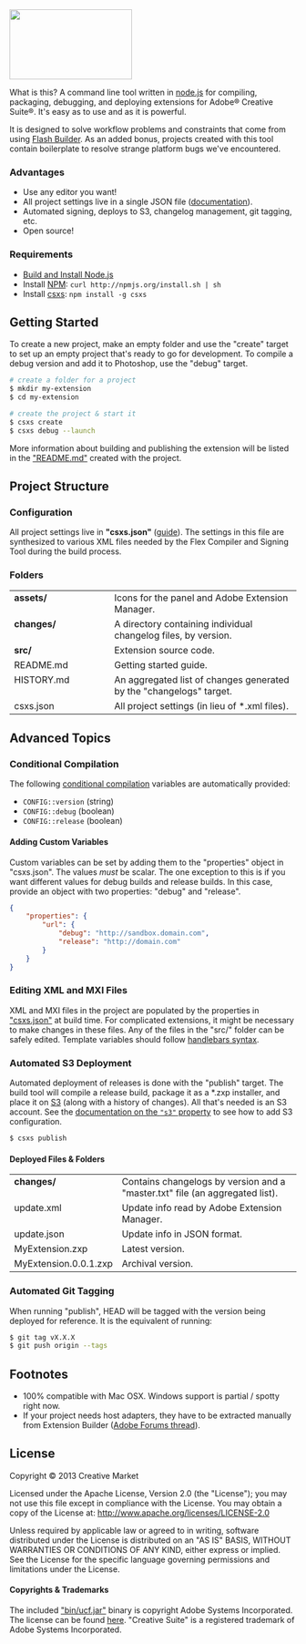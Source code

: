 <img src="http://static.creativemarket.com/images/github/logos/csxs@2x.png" width="215" height="123">

What is this? A command line tool written in [node.js](http://nodejs.org/) for compiling, packaging,
debugging, and deploying extensions for Adobe&reg; Creative Suite&reg;. It's easy as to use and as it is powerful.

It is designed to solve workflow problems and constraints that come from using [Flash Builder](http://www.adobe.com/devnet/flash-builder.html).
As an added bonus, projects created with this tool contain boilerplate to resolve strange platform bugs we've encountered.

### Advantages

  * Use any editor you want!
  * All project settings live in a single JSON file ([documentation](docs/configuration.md)).
  * Automated signing, deploys to S3, changelog management, git tagging, etc.
  * Open source!

### Requirements

  * [Build and Install Node.js](https://github.com/joyent/node/wiki/Installation)
  * Install [NPM](http://npmjs.org/): `curl http://npmjs.org/install.sh | sh`
  * Install [csxs](https://github.com/creativemarket/csxs): `npm install -g csxs`

## Getting Started

To create a new project, make an empty folder and use the "create" target to set up
an empty project that's ready to go for development. To compile a debug version and add
it to Photoshop, use the "debug" target.

```sh
# create a folder for a project
$ mkdir my-extension
$ cd my-extension

# create the project & start it
$ csxs create
$ csxs debug --launch
```

More information about building and publishing the extension will be
listed in the ["README.md"](project/README.md) created with the project.

## Project Structure

### Configuration

All project settings live in **"csxs.json"** ([guide](docs/configuration.md)). The settings in this file are synthesized to various
XML files needed by the Flex Compiler and Signing Tool during the build process.

### Folders

<table width="100%">
	<tr>
		<td valign="top" width="160px"><strong>assets/</strong></td>
		<td valign="top">Icons for the panel and Adobe Extension Manager.</td>
	</tr>
	<tr>
		<td valign="top"><strong>changes/</strong></td>
		<td valign="top">A directory containing individual changelog files, by version.</td>
	</tr>
	<tr>
		<td valign="top"><strong>src/</strong></td>
		<td valign="top">Extension source code.</td>
	</tr>
	<tr>
		<td valign="top">README.md</td>
		<td valign="top">Getting started guide.</td>
	</tr>
	<tr>
		<td valign="top">HISTORY.md</td>
		<td valign="top">An aggregated list of changes generated by the "changelogs" target.</td>
	</tr>
	<tr>
		<td valign="top">csxs.json</td>
		<td valign="top">All project settings (in lieu of *.xml files).</td>
	</tr>
</table>

## Advanced Topics

### Conditional Compilation

The following [conditional compilation](http://livedocs.adobe.com/flex/3/html/help.html?content=compilers_21.html) variables are automatically provided:

* `CONFIG::version` (string)
* `CONFIG::debug` (boolean)
* `CONFIG::release` (boolean)

#### Adding Custom Variables

Custom variables can be set by adding them to the "properties" object in "csxs.json". The values *must* be scalar.
The one exception to this is if you want different values for debug builds and release builds. In this case, provide an
object with two properties: "debug" and "release".

```json
{
	"properties": {
		"url": {
			"debug": "http://sandbox.domain.com",
			"release": "http://domain.com"
		}
	}
}
```

### Editing XML and MXI Files

XML and MXI files in the project are populated by the properties in ["csxs.json"](docs/configuration.md) at build time.
For complicated extensions, it might be necessary to make changes in these files. Any of the files in
the "src/" folder can be safely edited. Template variables should follow [handlebars syntax](http://handlebarsjs.com/).

### Automated S3 Deployment

Automated deployment of releases is done with the "publish" target. The build tool will compile a release build,
package it as a *.zxp installer, and place it on [S3](http://aws.amazon.com/s3/) (along with a history of changes).
All that's needed is an S3 account. See the [documentation on the `"s3"` property](docs/configuration.md#s3) to see how to
add S3 configuration.

```sh
$ csxs publish
```

#### Deployed Files & Folders

<table width="100%">
	<tr>
		<td valign="top"><strong>changes/</strong></td>
		<td valign="top">Contains changelogs by version and a "master.txt" file (an aggregated list).</td>
	</tr>
	<tr>
		<td valign="top">update.xml</td>
		<td valign="top">Update info read by Adobe Extension Manager.</td>
	</tr>
	<tr>
		<td valign="top">update.json</td>
		<td valign="top">Update info in JSON format.</td>
	</tr>
	<tr>
		<td valign="top">MyExtension.zxp</td>
		<td valign="top">Latest version.</td>
	</tr>
	<tr>
		<td valign="top">MyExtension.0.0.1.zxp</td>
		<td valign="top">Archival version.</td>
	</tr>
</table>

### Automated Git Tagging

When running "publish", HEAD will be tagged with the version being deployed for reference. It is the equivalent of running:

```sh
$ git tag vX.X.X
$ git push origin --tags
```

## Footnotes

* 100% compatible with Mac OSX. Windows support is partial / spotty right now.
* If your project needs host adapters, they have to be extracted manually from Extension Builder ([Adobe Forums thread](http://forums.adobe.com/message/5245782)).

## License

Copyright &copy; 2013 Creative Market

Licensed under the Apache License, Version 2.0 (the "License"); you may not use this file except in compliance with the License. You may obtain a copy of the License at: http://www.apache.org/licenses/LICENSE-2.0

Unless required by applicable law or agreed to in writing, software distributed under the License is distributed on an "AS IS" BASIS, WITHOUT WARRANTIES OR CONDITIONS OF ANY KIND, either express or implied. See the License for the specific language governing permissions and limitations under the License.

#### Copyrights & Trademarks

The included ["bin/ucf.jar"](bin/ucf.jar) binary is copyright Adobe Systems Incorporated. The license can be found [here](http://www.adobe.com/devnet/creativesuite/sdk/eula_cs6-signing-toolkit.html). "Creative Suite" is a registered trademark of Adobe Systems Incorporated.